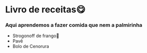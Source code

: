 <h1>Livro de receitas😋</h1>

### **Aqui aprendemos a fazer comida que nem a palmirinha**

- Strogonoff de frango🐔
- Pavê
- Bolo de Cenorura